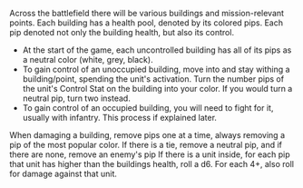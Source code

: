 Across the battlefield there will be various buildings and mission-relevant points.
Each building has a health pool, denoted by its colored pips. Each pip denoted not only the building health, but also its control. 

- At the start of the game, each uncontrolled building has all of its pips as a neutral color (white, grey, black).
- To gain control of an unoccupied building, move into and stay withing a building/point, spending the unit's activation. Turn the number pips of the unit's Control Stat on the building into your color. If you would turn a neutral pip, turn two instead.
- To gain control of an occupied building, you will need to fight for it, usually with infantry. This process if explained later.

When damaging a building, remove pips one at a time, always removing a pip of the most popular color. If there is a tie, remove a neutral pip, and if there are none, remove an enemy's pip
If there is a unit inside, for each pip that unit has higher than the buildings health, roll a d6. For each 4+, also roll for damage against that unit.